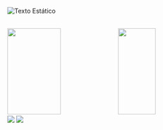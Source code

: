 ![Texto Estático](https://example.com/welcome.svg)
<div>
  <br/>
  
  <img width="49%" height="195px" src="https://github-readme-stats.vercel.app/api?username=Ikekenard&show_icons=true&count_private=true&hide_border=true&title_color=650098&icon_color=FFBF00&text_color=c9d1d9&bg_color=0d1117" />
  
  <img width="41%" height="195px" src="https://github-readme-stats.vercel.app/api/top-langs/?username=Ikekenard&layout=compact&hide_border=true&title_color=650098&text_color=f5f5f5&bg_color=0d1117&hide=,html,typescript,css,scss,handlebars,php,hack" />
  
  <div>
    <a href="mailto:Ikekenard@gmail.com"><img src="https://img.shields.io/badge/-Gmail-%23333?style=for-the-badge&logo=gmail&logoColor=white" target="_blank"></a>
    <a href="https://www.linkedin.com/in/ike-gabriel-rodrigues-de-kenard-8b520427a/" target="_blank"><img src="https://img.shields.io/badge/-LinkedIn-%230077B5?style=for-the-badge&logo=linkedin&logoColor=white" target="_blank"></a>
  </div>
</div>

